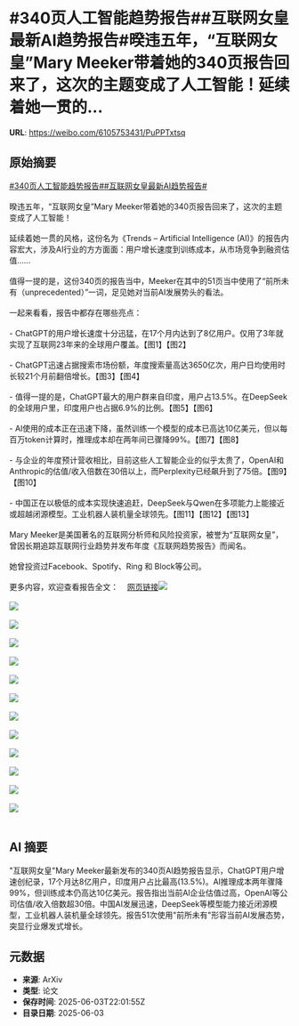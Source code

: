 # #340页人工智能趋势报告##互联网女皇最新AI趋势报告#暌违五年，“互联网女皇”Mary Meeker带着她的340页报告回来了，这次的主题变成了人工智能！延续着她一贯的...

**URL**: https://weibo.com/6105753431/PuPPTxtsq

## 原始摘要

<a href="https://m.weibo.cn/search?containerid=231522type%3D1%26t%3D10%26q%3D%23340%E9%A1%B5%E4%BA%BA%E5%B7%A5%E6%99%BA%E8%83%BD%E8%B6%8B%E5%8A%BF%E6%8A%A5%E5%91%8A%23&amp;extparam=%23340%E9%A1%B5%E4%BA%BA%E5%B7%A5%E6%99%BA%E8%83%BD%E8%B6%8B%E5%8A%BF%E6%8A%A5%E5%91%8A%23" data-hide=""><span class="surl-text">#340页人工智能趋势报告#</span></a><a href="https://m.weibo.cn/search?containerid=231522type%3D1%26t%3D10%26q%3D%23%E4%BA%92%E8%81%94%E7%BD%91%E5%A5%B3%E7%9A%87%E6%9C%80%E6%96%B0AI%E8%B6%8B%E5%8A%BF%E6%8A%A5%E5%91%8A%23&amp;extparam=%23%E4%BA%92%E8%81%94%E7%BD%91%E5%A5%B3%E7%9A%87%E6%9C%80%E6%96%B0AI%E8%B6%8B%E5%8A%BF%E6%8A%A5%E5%91%8A%23" data-hide=""><span class="surl-text">#互联网女皇最新AI趋势报告#</span></a><br><br>暌违五年，“互联网女皇”Mary Meeker带着她的340页报告回来了，这次的主题变成了人工智能！<br><br>延续着她一贯的风格，这份名为《Trends – Artificial Intelligence (AI)》的报告内容宏大，涉及AI行业的方方面面：用户增长速度到训练成本，从市场竞争到融资估值……<br><br>值得一提的是，这份340页的报告当中，Meeker在其中的51页当中使用了“前所未有（unprecedented）”一词，足见她对当前AI发展势头的看法。<br><br>一起来看看，报告中都存在哪些亮点：<br><br>- ChatGPT的用户增长速度十分迅猛，在17个月内达到了8亿用户。仅用了3年就实现了互联网23年来的全球用户覆盖。【图1】【图2】<br><br>- ChatGPT迅速占据搜索市场份额，年度搜索量高达3650亿次，用户日均使用时长较21个月前翻倍增长。【图3】【图4】<br><br>- 值得一提的是，ChatGPT最大的用户群来自印度，用户占13.5%。在DeepSeek的全球用户里，印度用户也占据6.9%的比例。【图5】【图6】<br><br>- AI使用的成本正在迅速下降，虽然训练一个模型的成本已高达10亿美元，但以每百万token计算时，推理成本却在两年间已骤降99%。【图7】【图8】<br><br>- 与企业的年度预计营收相比，目前这些人工智能企业的似乎太贵了，OpenAI和Anthropic的估值/收入倍数在30倍以上，而Perplexity已经飙升到了75倍。【图9】【图10】<br><br>- 中国正在以极低的成本实现快速追赶，DeepSeek与Qwen在多项能力上能接近或超越闭源模型。工业机器人装机量全球领先。【图11】【图12】【图13】<br><br>Mary Meeker是美国著名的互联网分析师和风险投资家，被誉为“互联网女皇”，曾因长期追踪互联网行业趋势并发布年度《互联网趋势报告》而闻名。<br><br>她曾投资过Facebook、Spotify、Ring 和 Block等公司。<br><br>更多内容，欢迎查看报告全文：<a href="https://weibo.cn/sinaurl?u=https%3A%2F%2Fwww.bondcap.com%2Freport%2Fpdf%2FTrends_Artificial_Intelligence.pdf" data-hide=""><span class="url-icon"><img style="width: 1rem;height: 1rem" src="https://h5.sinaimg.cn/upload/2015/09/25/3/timeline_card_small_web_default.png" referrerpolicy="no-referrer"></span><span class="surl-text">网页链接</span></a><img style="" src="https://tvax1.sinaimg.cn/large/006Fd7o3gy1i228bihi51j31gm13gtl7.jpg" referrerpolicy="no-referrer"><br><br><img style="" src="https://tvax4.sinaimg.cn/large/006Fd7o3gy1i228bn6y5zj31gq13ch2n.jpg" referrerpolicy="no-referrer"><br><br><img style="" src="https://tvax1.sinaimg.cn/large/006Fd7o3gy1i228bpxfvlj30xc0mg7aw.jpg" referrerpolicy="no-referrer"><br><br><img style="" src="https://tvax1.sinaimg.cn/large/006Fd7o3gy1i228bspplaj31g80yyalz.jpg" referrerpolicy="no-referrer"><br><br><img style="" src="https://tvax2.sinaimg.cn/large/006Fd7o3gy1i228btw8nnj31go13awxq.jpg" referrerpolicy="no-referrer"><br><br><img style="" src="https://tvax4.sinaimg.cn/large/006Fd7o3gy1i228bw9acjj31gi13g7lt.jpg" referrerpolicy="no-referrer"><br><br><img style="" src="https://tvax4.sinaimg.cn/large/006Fd7o3gy1i228bzg9aaj31gw13a7n2.jpg" referrerpolicy="no-referrer"><br><br><img style="" src="https://tvax2.sinaimg.cn/large/006Fd7o3gy1i228c2t7kkj31gs13eqmb.jpg" referrerpolicy="no-referrer"><br><br><img style="" src="https://tvax4.sinaimg.cn/large/006Fd7o3gy1i228c4b04wj31fy13ch1t.jpg" referrerpolicy="no-referrer"><br><br><img style="" src="https://tvax2.sinaimg.cn/large/006Fd7o3gy1i228c5s00yj30zk0qjqa0.jpg" referrerpolicy="no-referrer"><br><br><img style="" src="https://tvax1.sinaimg.cn/large/006Fd7o3gy1i228ca36r1j31gq138k3u.jpg" referrerpolicy="no-referrer"><br><br><img style="" src="https://tvax1.sinaimg.cn/large/006Fd7o3gy1i228cakv6lj31gm13e7j9.jpg" referrerpolicy="no-referrer"><br><br><img style="" src="https://tvax1.sinaimg.cn/large/006Fd7o3gy1i228cc90mij30zk0qitgs.jpg" referrerpolicy="no-referrer"><br><br>

## AI 摘要

"互联网女皇"Mary Meeker最新发布的340页AI趋势报告显示，ChatGPT用户增速创纪录，17个月达8亿用户，印度用户占比最高(13.5%)。AI推理成本两年骤降99%，但训练成本仍高达10亿美元。报告指出当前AI企业估值过高，OpenAI等公司估值/收入倍数超30倍。中国AI发展迅速，DeepSeek等模型能力接近闭源模型，工业机器人装机量全球领先。报告51次使用"前所未有"形容当前AI发展态势，突显行业爆发式增长。

## 元数据

- **来源**: ArXiv
- **类型**: 论文
- **保存时间**: 2025-06-03T22:01:55Z
- **目录日期**: 2025-06-03
